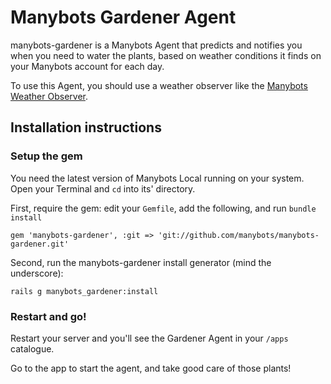 # Manybots Gardener Agent

manybots-gardener is a Manybots Agent that predicts and notifies you when you need to water the plants, based on weather conditions it finds on your Manybots account for each day.

To use this Agent, you should use a weather observer like the [Manybots Weather Observer](https://github.com/manybots/manybots-weather).

## Installation instructions

### Setup the gem

You need the latest version of Manybots Local running on your system. Open your Terminal and `cd` into its' directory.

First, require the gem: edit your `Gemfile`, add the following, and run `bundle install`

```
gem 'manybots-gardener', :git => 'git://github.com/manybots/manybots-gardener.git'
```

Second, run the manybots-gardener install generator (mind the underscore):

```
rails g manybots_gardener:install
```

### Restart and go!

Restart your server and you'll see the Gardener Agent in your `/apps` catalogue. 

Go to the app to start the agent, and take good care of those plants!